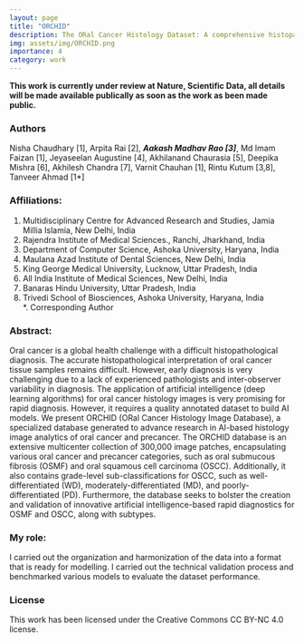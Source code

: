 ```yaml
---
layout: page
title: "ORCHID"
description: The ORal Cancer Histology Dataset: A comprehensive histopathology dataset for ML in Oral Cancer grade and stage detection.
img: assets/img/ORCHID.png
importance: 4
category: work
---
```


**This work is currently under review at Nature, Scientific Data, all details will be made available publically as soon as the work as been made public.**
### Authors
Nisha Chaudhary [1], Arpita Rai [2], _**Aakash Madhav Rao [3]**_, Md Imam Faizan [1], Jeyaseelan Augustine [4], Akhilanand Chaurasia [5], Deepika Mishra [6], Akhilesh Chandra [7], Varnit Chauhan [1], Rintu Kutum [3,8], Tanveer Ahmad [1*]   

### Affiliations:
1. Multidisciplinary Centre for Advanced Research and Studies, Jamia Millia Islamia, New Delhi, India
2. Rajendra Institute of Medical Sciences., Ranchi, Jharkhand, India
3. Department of Computer Science, Ashoka University, Haryana, India 
4. Maulana Azad Institute of Dental Sciences, New Delhi, India
5. King George Medical University, Lucknow, Uttar Pradesh, India
6. All India Institute of Medical Sciences, New Delhi, India
7. Banaras Hindu University, Uttar Pradesh, India
8. Trivedi School of Biosciences, Ashoka University, Haryana, India     
*. Corresponding Author

### Abstract:
Oral cancer is a global health challenge with a difficult histopathological diagnosis. The accurate histopathological interpretation of oral cancer tissue samples remains difficult. However, early diagnosis is very challenging due to a lack of experienced pathologists and inter-observer variability in diagnosis. The application of artificial intelligence (deep learning algorithms) for oral cancer histology images is very promising for rapid diagnosis. However, it requires a quality annotated dataset to build AI models. We present ORCHID (ORal Cancer Histology Image Database), a specialized database generated to advance research in AI-based histology image analytics of oral cancer and precancer. The ORCHID database is an extensive multicenter collection of 300,000 image patches, encapsulating various oral cancer and precancer categories, such as oral submucous fibrosis (OSMF) and oral squamous cell carcinoma (OSCC). Additionally, it also contains grade-level sub-classifications for OSCC, such as well-differentiated (WD), moderately-differentiated (MD), and poorly-differentiated (PD). Furthermore, the database seeks to bolster the creation and validation of innovative artificial intelligence-based rapid diagnostics for OSMF and OSCC, along with subtypes.


### My role:
I carried out the organization and harmonization of the data into a format that is ready for modelling. I carried out the technical validation process and benchmarked various models to evaluate the dataset performance.

### License
This work has been licensed under the Creative Commons CC BY-NC 4.0 license.
